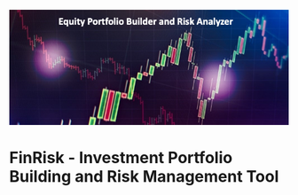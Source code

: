 ![cover_photo](./readmefile/Cover.png)

# FinRisk - Investment Portfolio Building and Risk Management Tool

